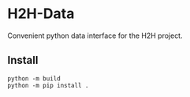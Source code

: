 # H2H-Data  

Convenient python data interface for the H2H project.  

## Install  
```
python -m build
python -m pip install .
```
